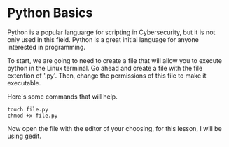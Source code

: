 # Python Basics

Python is a popular languarge for scripting in Cybersecurity, but it is not only used in this field. Python is a great initial language for anyone interested in programming. 

To start, we are going to need to create a file that will allow you to execute python in the Linux terminal. Go ahead and create a file with the file extention of '.py'. Then, change the permissions of this file to make it executable. 

Here's some commands that will help.

    touch file.py
    chmod +x file.py
    
Now open the file with the editor of your choosing, for this lesson, I will be using gedit.

